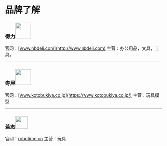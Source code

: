 # 品牌了解
### 得力<img width="50px" src="https://ss0.bdstatic.com/-0U0bnSm1A5BphGlnYG/tam-ogel/2f5394988370fcb10626f6a817c00d65_222_222.jpg">
官网：[www.nbdeli.com](http://www.nbdeli.com)
主营：办公用品，文具，工具。


***
### 寿屋<img width="50px" src="https://tva3.sinaimg.cn/crop.0.0.180.180.180/41e110bdjw1e8qgp5bmzyj2050050aa8.jpg">
官网：[www.kotobukiya.co.jp](https://www.kotobukiya.co.jp/)
主营：玩具模型
***
### 若态<img height="40px" src="https://robotime.cn/wp-content/uploads/2018/11/20181017%E8%8B%A5%E6%80%81%E5%AE%98%E7%BD%91-legal_03.png">
官网：[robotime.cn](https://robotime.cn/)
主营：玩具
<!--stackedit_data:
eyJoaXN0b3J5IjpbNzkyNDQ1NDMsLTYyNzQ4ODQ5XX0=
-->